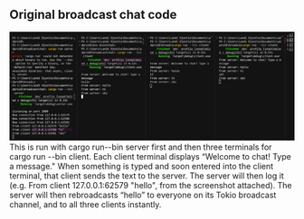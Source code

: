 ## Original broadcast chat code
![Alt text](broadcastchat.png)
This is run with cargo run--bin server first and then three terminals for cargo run --bin client. Each client terminal displays “Welcome to chat! Type a message." When something is typed and soon entered into the client terminal, that client sends the text to the server. The server will then log it (e.g. From client 127.0.0.1:62579 "hello", from the screenshot attached). The server will then rebroadcasts “hello” to everyone on its Tokio broadcast channel, and to all three clients instantly.